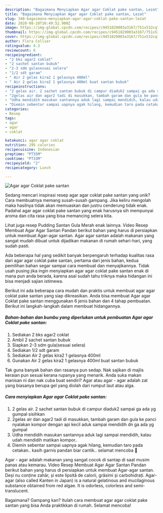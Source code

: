 ```yaml
---
description: "Bagaimana Menyiapkan Agar agar Coklat pake santan, Lezat"
title: "Bagaimana Menyiapkan Agar agar Coklat pake santan, Lezat"
slug: 340-bagaimana-menyiapkan-agar-agar-coklat-pake-santan-lezat
date: 2020-08-28T16:49:52.900Z
image: https://img-global.cpcdn.com/recipes/c9451829003a3167/751x532cq70/agar-agar-coklat-pake-santan-foto-resep-utama.jpg
thumbnail: https://img-global.cpcdn.com/recipes/c9451829003a3167/751x532cq70/agar-agar-coklat-pake-santan-foto-resep-utama.jpg
cover: https://img-global.cpcdn.com/recipes/c9451829003a3167/751x532cq70/agar-agar-coklat-pake-santan-foto-resep-utama.jpg
author: Flora Collier
ratingvalue: 4.3
reviewcount: 6
recipeingredient:
- "2 bks agar2 coklat"
- "2 sachet santan bubuk"
- "2-3 sdm gulasesuai selera"
- "1/2 sdt garam"
- " Air 2 gelas kira2 1 gelasnya 400ml"
- " Air 2 gelas kira2 1 gelasnya 400ml buat santan bubuk"
recipeinstructions:
- "2 gelas air. 2 sachet santan bubuk di campur diaduk2 sampai ga ada yg gumpal sisihkan"
- "2gelas air dan agar2 tadi di masukkan, tambah garam dan gula ke panci nyalakan kompor dengan api kecil aduk sampai mendidih dn ga ada yg gumpal"
- "Udha mendidih masukan santannya aduk lagi sampai mendidih, kalau udah mendidih matikan kompor.."
- "Diemin sebentar sampai uapnya agak hilang, kemudian taro pada cetakan.. kasih garnis pandan biar cantik.. selamat mencoba 🤩"
categories:
- Resep
tags:
- agar
- agar
- coklat

katakunci: agar agar coklat 
nutrition: 295 calories
recipecuisine: Indonesian
preptime: "PT35M"
cooktime: "PT33M"
recipeyield: "2"
recipecategory: Lunch

---
```



![Agar agar Coklat pake santan](https://img-global.cpcdn.com/recipes/c9451829003a3167/751x532cq70/agar-agar-coklat-pake-santan-foto-resep-utama.jpg)

Sedang mencari inspirasi resep agar agar coklat pake santan yang unik? Cara membuatnya memang susah-susah gampang. Jika keliru mengolah maka hasilnya tidak akan memuaskan dan justru cenderung tidak enak. Padahal agar agar coklat pake santan yang enak harusnya sih mempunyai aroma dan cita rasa yang bisa memancing selera kita.

Lihat juga resep Pudding Santan Gula Merah enak lainnya. Video Resep Membuat Agar Agar Santan Pandan berikut bahan yang harus di persiapkan untuk membuat Agar-agar santan. Agar agar santan adalah makanan yang sangat mudah dibuat untuk dijadikan makanan di rumah sehari-hari, yang sudah pasti.

Ada beberapa hal yang sedikit banyak berpengaruh terhadap kualitas rasa dari agar agar coklat pake santan, pertama dari jenis bahan, kedua pemilihan bahan segar sampai cara membuat dan menyajikannya. Tidak usah pusing jika ingin menyiapkan agar agar coklat pake santan enak di mana pun anda berada, karena asal sudah tahu triknya maka hidangan ini bisa menjadi sajian istimewa.


Berikut ini ada beberapa cara mudah dan praktis untuk membuat agar agar coklat pake santan yang siap dikreasikan. Anda bisa membuat Agar agar Coklat pake santan menggunakan 6 jenis bahan dan 4 tahap pembuatan. Berikut ini langkah-langkah dalam membuat hidangannya.

<!--inarticleads1-->

##### Bahan-bahan dan bumbu yang diperlukan untuk pembuatan Agar agar Coklat pake santan:

1. Sediakan 2 bks agar2 coklat
1. Ambil 2 sachet santan bubuk
1. Siapkan 2-3 sdm gula(sesuai selera)
1. Sediakan 1/2 sdt garam
1. Sediakan  Air 2 gelas kira2 1 gelasnya 400ml
1. Gunakan  Air 2 gelas kira2 1 gelasnya 400ml buat santan bubuk


Tak guna banyak bahan dan rasanya pun sedap. Nak sajikan di majlis keraian pun sesuai kerana rupanya yang menarik. Anda suka makan manisan ni dan nak cuba buat sendiri? Agar atau agar - agar adalah zat yang biasanya berupa gel yang diolah dari rumput laut atau alga. 

<!--inarticleads2-->

##### Cara menyiapkan Agar agar Coklat pake santan:

1. 2 gelas air. 2 sachet santan bubuk di campur diaduk2 sampai ga ada yg gumpal sisihkan
1. 2gelas air dan agar2 tadi di masukkan, tambah garam dan gula ke panci nyalakan kompor dengan api kecil aduk sampai mendidih dn ga ada yg gumpal
1. Udha mendidih masukan santannya aduk lagi sampai mendidih, kalau udah mendidih matikan kompor..
1. Diemin sebentar sampai uapnya agak hilang, kemudian taro pada cetakan.. kasih garnis pandan biar cantik.. selamat mencoba 🤩


Agar - agar adalah makanan yang sangat cocok di santap di saat musim panas atau kemarau. Video Resep Membuat Agar Agar Santan Pandan berikut bahan yang harus di persiapkan untuk membuat Agar-agar santan. Deși nu conține zahăr, și este lipsită de calorii, grăsimi și carbohidrați. Agar-agar (also called Kanten in Japan) is a natural gelatinous and mucilaginous substance obtained from red algae. It is odorless, colorless and semi-translucent. 

Bagaimana? Gampang kan? Itulah cara membuat agar agar coklat pake santan yang bisa Anda praktikkan di rumah. Selamat mencoba!

